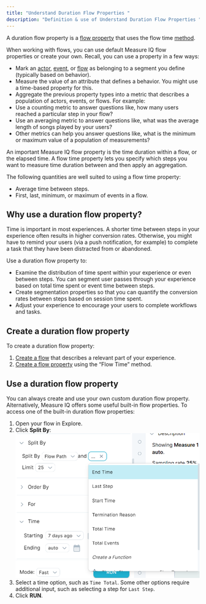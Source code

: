 ```yaml
---
title: "Understand Duration Flow Properties "
description: "Definition & use of Understand Duration Flow Properties "
---
```

A duration flow property is a [flow property](../flow-property) that uses the flow time [method](../method).

When working with flows, you can use default Measure IQ flow properties or create your own. Recall, you can use a property in a few ways:

- Mark an [actor](../../../../../measure_iq/glossary/journey-actor-user), [event](../event), or [flow](../flow) as belonging to a segment you define (typically based on behavior).
- Measure the value of an attribute that defines a behavior. You might use a time-based property for this.
- Aggregate the previous property types into a metric that describes a population of actors, events, or flows. For example:
-   Use a counting metric to answer questions like, how many users reached a particular step in your flow?
-   Use an averaging metric to answer questions like, what was the average length of songs played by your users?
-   Other metrics can help you answer questions like, what is the minimum or maximum value of a population of measurements?

An important Measure IQ flow property is the time duration within a flow, or the elapsed time. A flow time property lets you specify which steps you want to measure time duration between and then apply an aggregation.

The following quantities are well suited to using a flow time property:

- Average time between steps.
- First, last, minimum, or maximum of events in a flow.

## Why use a duration flow property?

Time is important in most experiences. A shorter time between steps in your experience often results in higher conversion rates. Otherwise, you might have to remind your users (via a push notification, for example) to complete a task that they have been distracted from or abandoned.

Use a duration flow property to:

- Examine the distribution of time spent within your experience or even between steps. You can segment user passes through your experience based on total time spent or event time between steps.
- Create segmentation properties so that you can quantify the conversion rates between steps based on session time spent.
- Adjust your experience to encourage your users to complete workflows and tasks.

## Create a duration flow property

To create a duration flow property:

1. [Create a flow](../../../measure_iq/measure-tutorials/work-with-flows/create-a-flow) that describes a relevant part of your experience.
2. [Create a flow property](../../../measure_iq/measure-tutorials/work-with-flows/create-a-flow-property) using the “Flow Time” method.

## Use a duration flow property

You can always create and use your own custom duration flow property. Alternatively, Measure IQ offers some useful built-in flow properties. To access one of the built-in duration flow properties:

1. Open your flow in Explore.
2. Click **Split By**:  
![](./attachments/FlowProperty05.png)
3. Select a time option, such as `Time Total`. Some other options require additional input, such as selecting a step for `Last Step`.
4. Click **RUN**.